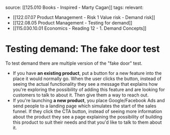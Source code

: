 source: [[125.010 Books - Inspired - Marty Cagan]]
tags:
relevant:
- [[122.07.07 Product Management - Risk 1 Value risk - Demand risk]]
- [[122.08.05 Product Management - Testing for demand]]
- [[115.030.10.01 Economics - Reading 12 - 1. Demand Concepts]]

# Testing demand: The fake door test

To test demand there are multiple version of the "fake door" test. 
- If you have **an existing product**, put a button for a new feature into the place it would normally go. When the user clicks the button, instead of seeing the actual functionality they see a message that explains how you're exploring the possibility of adding this feature and are looking for customers to talk to about it. Then give them a way to reach out.
- If you're launching **a new product**, you place Google/Facebook Ads and send people to a landing page which simulates the start of the sales funnel. If they click the CTA button, instead of seeing more information about the product they see a page explaining the possibility of building this product to suit their needs and that you'd like to talk to them about it.


